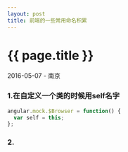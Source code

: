 ```yaml
---
layout: post
title: 前端的一些常用命名积累
---
```


{{ page.title }}
================

<p class="meta">2016-05-07 - 南京</p>

### 1.在自定义一个类的时候用self名字

```javascript
angular.mock.$Browser = function() {
  var self = this;
};
```
### 2.